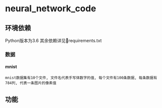 # neural_network_code

## 环境依赖
Python版本为3.6 其余依赖详见requirements.txt


### 数据

#### mnist 
    mnist数据集有10个文件, 文件名代表手写体数字的值, 每个文件有100条数据, 每条数据有784列, 代表一条图片的像素值

## 功能
